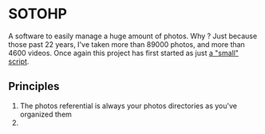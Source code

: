 # SOTOHP

A software to easily manage a huge amount of photos. Why ? Just because those past 22 years, I've taken more than 89000
photos, and more than 4600 videos. Once again this project has first started as just [a "small" script][photosc].

## Principles

1. The photos referential is always your photos directories as you've organized them
2. 

[photosc]: https://gist.github.com/dacr/46718666ae96ebac300b27c80ed7bec3
